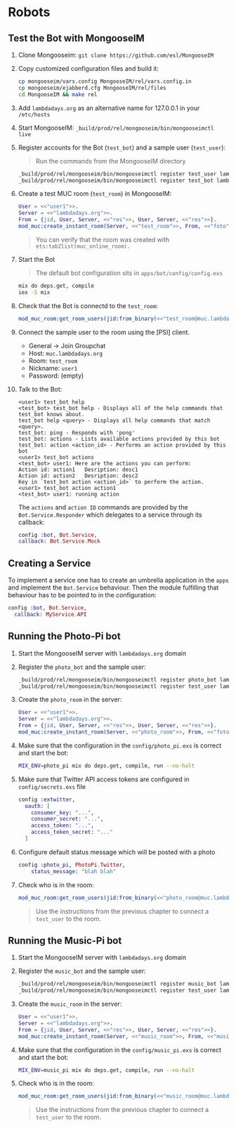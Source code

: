 # Robots

## Test the Bot with MongooseIM

1. Clone Mongooseim: `git clone https://github.com/esl/MongooseIM`
2. Copy customized configuration files and build it:

   ```bash
   cp mongooseim/vars.config MongooseIM/rel/vars.config.in
   cp mongooseim/ejabberd.cfg MongooseIM/rel/files
   cd MongooseIM && make rel
   ```
3. Add `lambdadays.org` as an alternative name for 127.0.0.1 in your `/etc/hosts`
3. Start MongooseIM: `_build/prod/rel/mongooseim/bin/mongooseimctl live`
4. Register accounts for the Bot (`test_bot`) and a sample user (`test_user`):

   > Run the commands from the MongooseIM directory

   ```bash
   _build/prod/rel/mongooseim/bin/mongooseimctl register test_user lambdadays.org test_user
   _build/prod/rel/mongooseim/bin/mongooseimctl register test_bot lambdadays.org test_bot
   ```

5. Create a test MUC room (`test_room`) in MongooseIM:
   ```erlang
   User = <<"user1">>.
   Server = <<"lambdadays.org">>.
   From = {jid, User, Server, <<"res">>, User, Server, <<"res">>}.
   mod_muc:create_instant_room(Server, <<"test_room">>, From, <<"foto">>, []).
   ```
   > You can verify that the room was created with `ets:tab2list(muc_online_room).`
6. Start the Bot
   > The default bot configuration sits in `apps/bot/config/config.exs`

   ```bash
   mix do deps.get, compile
   iex -S mix
   ```
7. Check that the Bot is connectd to the `test_room`:

   ```erlang
   mod_muc_room:get_room_users(jid:from_binary(<<"test_room@muc.lambdadays.org">>)).
   ```
8. Connect the sample user to the room using the [PSI] client.
   * General -> Join Groupchat
   * Host: `muc.lambdadays.org`
   * Room: `test_room`
   * Nickname: `user1`
   * Password: (empty)

9. Talk to the Bot:

   ```
   <user1> test_bot help
   <test_bot> test_bot help - Displays all of the help commands that test_bot knows about.
   test_bot help <query> - Displays all help commands that match <query>.
   test_bot: ping - Responds with 'pong'
   test_bot: actions - Lists available actions provided by this bot
   test_bot: action <action_id> - Performs an action provided by this bot
   <user1> test_bot actions
   <test_bot> user1: Here are the actions you can perform:
   Action id: action1	Desription: desc1
   Action id: action2	Desription: desc2
   Key in `test_bot action <action_id>` to perform the action.
   <user1> test_bot action action1
   <test_bot> user1: running action
   ```

   The `actions` and `action ID` commands are provided by the `Bot.Service.Responder`
   which delegates to a service through its callback:

   ```elixir
   config :bot, Bot.Service,
   callback: Bot.Service.Mock
   ```

## Creating a Service

To implement a service one has to create an umbrella application in the `apps` and implement
the `Bot.Service` behaviour. Then the module fulfilling that behaviour has to be pointed to
in the configuration:

```elixir
config :bot, Bot.Service,
  callback: MyService.API
```

## Running the **Photo-Pi** bot

1. Start the MongooseIM server with `lambdadays.org` domain
2. Register the `photo_bot` and the sample user:

    ```bash
   _build/prod/rel/mongooseim/bin/mongooseimctl register photo_bot lambdadays.org photo_bot
   _build/prod/rel/mongooseim/bin/mongooseimctl register test_user lambdadays.org test_user
   ```
3. Create the `photo_room` in the server:

   ```erlang
   User = <<"user1">>.
   Server = <<"lambdadays.org">>.
   From = {jid, User, Server, <<"res">>, User, Server, <<"res">>}.
   mod_muc:create_instant_room(Server, <<"photo_room">>, From, <<"foto">>, []).
   ```

4. Make sure that the configuration in the `config/photo_pi.exs` is correct and start the bot:

    ```bash
    MIX_ENV=photo_pi mix do deps.get, compile, run --no-halt
    ```

5. Make sure that Twitter API access tokens are configured in `config/secrets.exs` file

    ```elixir
    config :extwitter,
      oauth: [
        consumer_key: "...",
        consumer_secret: "...",
        access_token: "...",
        access_token_secret: "..."
      ]
    ```

6. Configure default status message which will be posted with a photo

    ```elixir
    config :photo_pi, PhotoPi.Twitter,
        status_message: "blah blah"
    ```

7. Check who is in the room:

    ```erlang
    mod_muc_room:get_room_users(jid:from_binary(<<"photo_room@muc.lambdadays.org">>)).
    ```

    > Use the instructions from the previous chapter to connect a `test_user` to the room.

## Running the **Music-Pi** bot

1. Start the MongooseIM server with `lambdadays.org` domain
2. Register the `music_bot` and the sample user:

    ```bash
   _build/prod/rel/mongooseim/bin/mongooseimctl register music_bot lambdadays.org music_bot
   _build/prod/rel/mongooseim/bin/mongooseimctl register test_user lambdadays.org test_user
   ```
3. Create the `music_room` in the server:

   ```erlang
   User = <<"user1">>.
   Server = <<"lambdadays.org">>.
   From = {jid, User, Server, <<"res">>, User, Server, <<"res">>}.
   mod_muc:create_instant_room(Server, <<"music_room">>, From, <<"music">>, []).
   ```

4. Make sure that the configuration in the `config/music_pi.exs` is correct and start the bot:

    ```bash
    MIX_ENV=music_pi mix do deps.get, compile, run --no-halt
    ```
5. Check who is in the room:

    ```erlang
    mod_muc_room:get_room_users(jid:from_binary(<<"music_room@muc.lambdadays.org">>)).
    ```

    > Use the instructions from the previous chapter to connect a `test_user` to the room.
